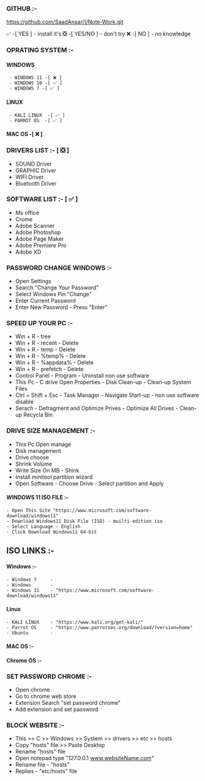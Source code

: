 ### GITHUB :-
 https://github.com/SaadAnsari1/Note-Work.git

✅ -[ YES ] - install it's 
❎ -[ YES/NO ] - don't try 
❌ -[ NO ] - no knowledge 


### OPRATING SYSTEM :-

 #### WINDOWS
     - WINDOWS 11 -[ ❌ ]
     - WINDOWS 10 -[ ✅ ]
     - WINDOWS 7 -[ ✅ ]
 #### LINUX
     - KALI LINUX  -[ ✅ ]
     - PARROT OS  -[ ✅ ]
 #### MAC OS  -[ ❌ ]


### DRIVERS LIST  :- [ ❎ ]

 - SOUND Driver
 - GRAPHIC Driver 
 - WIFI Driver 
 - Bluetooth Driver 


### SOFTWARE LIST  :- [ ✅ ]

 - Ms office 
 - Crome
 - Adobe Scanner
 - Adobe Photoshop
 - Adobe Page Maker 
 - Adobe Premiere Pro
 - Adobe XD
  

### PASSWORD CHANGE WINDOWS   :-

 - Open Settings
 - Search "Change Your Password"
 - Select Windows Pin "Change"
 - Enter Current Password
 - Enter New Password - Press "Enter"
 

### SPEED UP YOUR PC  :-

 - Win + R - tree
 - Win + R - recent - Delete 
 - Win + R - temp - Delete
 - Win + R - %temp% - Delete
 - Win + R - %appdata% - Delete 
 - Win + R - prefetch - Delete 
 - Control Panel - Program - Uninstall non use software
 - This Pc - C drive Open Properties - Disk Clean-up - Clean-up System Files
 - Ctrl + Shift + Esc - Task Manager - Navigate Start-up - non use software disable
 - Serach - Defragment and Optimize Privés - Optimize All Drives - Clean-up Recycla Bin

   
### DRIVE SIZE MANAGEMENT  :-

 - This Pc Open manage 
 - Disk management
 - Drive choose
 - Shrink Volume
 - Write Size On MB - Shink
 - Install minitool partition wizard
 - Open Software - Choose Drive - Select partition and Apply


#### WINDOWS 11 ISO FILE   :-

    - Open This Site "https://www.microsoft.com/software-download/windows11"
    - Download Windows11 Disk File (ISO) - muilti-edition iso
    - Select Language - English
    - Click Download Windows11 64-bit


## ISO LINKS   :-

 #### Windows  :-
    - Windows 7     - 
    - Windows       -
    - Windows 11    - "https://www.microsoft.com/software-download/windows11"

 #### Linux
    - KALI LINUX    - "https://www.kali.org/get-kali/"
    - Parrot OS     - "https://www.parrotsec.org/download/?version=home"
    - Ubuntu        -
 
 #### MAC OS  :-
 
 #### Chrome OS  :- 
 

### SET PASSWORD CHROME   :-

   - Open chrome
   - Go to chrome web store
   - Extension Search "set password chrome"
   - Add extension and set password   


### BLOCK WEBSITE  :-

 - This >> C >> Windows >> System >> drivers >> etc >> hosts
 - Copy "hosts" file >> Paste Desktop
 - Rename "hosts" file 
 - Open notepad type "127.0.0.1 www.websiteName.com"
 - Rename file - "hosts"
 - Replies - "etc/hosts" file

